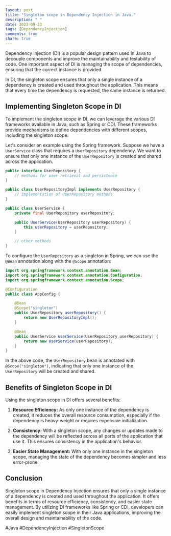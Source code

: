 ```yaml
---
layout: post
title: "Singleton scope in Dependency Injection in Java."
description: " "
date: 2023-09-23
tags: [DependencyInjection]
comments: true
share: true
---
```


Dependency Injection (DI) is a popular design pattern used in Java to decouple components and improve the maintainability and testability of code. One important aspect of DI is managing the scope of dependencies, ensuring that the correct instance is provided.

In DI, the singleton scope ensures that only a single instance of a dependency is created and used throughout the application. This means that every time the dependency is requested, the same instance is returned.

## Implementing Singleton Scope in DI

To implement the singleton scope in DI, we can leverage the various DI frameworks available in Java, such as Spring or CDI. These frameworks provide mechanisms to define dependencies with different scopes, including the singleton scope.

Let's consider an example using the Spring framework. Suppose we have a `UserService` class that requires a `UserRepository` dependency. We want to ensure that only one instance of the `UserRepository` is created and shared across the application.

```java
public interface UserRepository {
    // methods for user retrieval and persistence
}

public class UserRepositoryImpl implements UserRepository {
    // implementation of UserRepository methods
}

public class UserService {
    private final UserRepository userRepository;

    public UserService(UserRepository userRepository) {
        this.userRepository = userRepository;
    }

    // other methods
}
```

To configure the `UserRepository` as a singleton in Spring, we can use the `@Bean` annotation along with the `@Scope` annotation:

```java
import org.springframework.context.annotation.Bean;
import org.springframework.context.annotation.Configuration;
import org.springframework.context.annotation.Scope;

@Configuration
public class AppConfig {

    @Bean
    @Scope("singleton")
    public UserRepository userRepository() {
        return new UserRepositoryImpl();
    }

    @Bean
    public UserService userService(UserRepository userRepository) {
        return new UserService(userRepository);
    }
}
```

In the above code, the `UserRepository` bean is annotated with `@Scope("singleton")`, indicating that only one instance of the `UserRepository` will be created and shared.

## Benefits of Singleton Scope in DI

Using the singleton scope in DI offers several benefits:

1. **Resource Efficiency:** As only one instance of the dependency is created, it reduces the overall resource consumption, especially if the dependency is heavy-weight or requires expensive initialization.

2. **Consistency:** With a singleton scope, any changes or updates made to the dependency will be reflected across all parts of the application that use it. This ensures consistency in the application's behavior.

3. **Easier State Management:** With only one instance in the singleton scope, managing the state of the dependency becomes simpler and less error-prone.

## Conclusion

Singleton scope in Dependency Injection ensures that only a single instance of a dependency is created and used throughout the application. It offers benefits in terms of resource efficiency, consistency, and easier state management. By utilizing DI frameworks like Spring or CDI, developers can easily implement singleton scope in their Java applications, improving the overall design and maintainability of the code.

#Java #DependencyInjection #SingletonScope